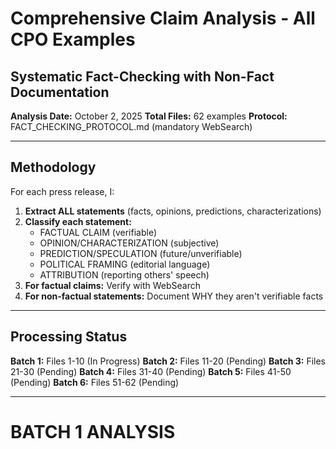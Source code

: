 # Comprehensive Claim Analysis - All CPO Examples
## Systematic Fact-Checking with Non-Fact Documentation

**Analysis Date:** October 2, 2025
**Total Files:** 62 examples
**Protocol:** FACT_CHECKING_PROTOCOL.md (mandatory WebSearch)

---

## Methodology

For each press release, I:
1. **Extract ALL statements** (facts, opinions, predictions, characterizations)
2. **Classify each statement:**
   - FACTUAL CLAIM (verifiable)
   - OPINION/CHARACTERIZATION (subjective)
   - PREDICTION/SPECULATION (future/unverifiable)
   - POLITICAL FRAMING (editorial language)
   - ATTRIBUTION (reporting others' speech)
3. **For factual claims:** Verify with WebSearch
4. **For non-factual statements:** Document WHY they aren't verifiable facts

---

## Processing Status

**Batch 1:** Files 1-10 (In Progress)
**Batch 2:** Files 11-20 (Pending)
**Batch 3:** Files 21-30 (Pending)
**Batch 4:** Files 31-40 (Pending)
**Batch 5:** Files 41-50 (Pending)
**Batch 6:** Files 51-62 (Pending)

---

# BATCH 1 ANALYSIS

